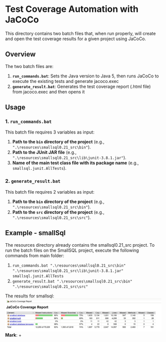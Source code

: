 # Test Coverage Automation with JaCoCo

This directory contains two batch files that, when run properly, will create and open the test coverage results for a given project using JaCoCo.

## Overview

The two batch files are:

1. **`run_commands.bat`**: Sets the Java version to Java 5, then runs JaCoCo to execute the existing tests and generate jacoco.exec
2. **`generate_result.bat`**: Generates the test coverage report (.html file) from jacoco.exec and then opens it

## Usage

### 1. `run_commands.bat`

This batch file requires 3 variables as input:
1. **Path to the `bin` directory of the project** (e.g., `".\resources\smallsql0.21_src\bin"`).
2. **Path to the JUnit JAR file** (e.g., `".\resources\smallsql0.21_src\lib\junit-3.8.1.jar"`).
3. **Name of the main test class file with its package name** (e.g., `smallsql.junit.AllTests`).

### 2. `generate_result.bat`
This batch file requires 2 variables as input:
1. **Path to the `bin` directory of the project** (e.g., `".\resources\smallsql0.21_src\bin"`).
2. **Path to the `src` directory of the project** (e.g., `".\resources\smallsql0.21_src\src"`).

## Example - smallSql
The resources directory already contains the smallsql0.21_src project. To run the batch files on the SmallSQL project, execute the following commands from main folder:
1. `run_commands.bat ".\resources\smallsql0.21_src\bin" ".\resources\smallsql0.21_src\lib\junit-3.8.1.jar" smallsql.junit.AllTests`
2. `generate_result.bat ".\resources\smallsql0.21_src\bin" ".\resources\smallsql0.21_src\src"`

The results for smallsql:
![smallsql results](smallsql_test_coverage_results.jpg)
**Mark**: +
